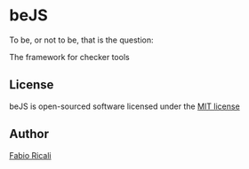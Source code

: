 # beJS 
To be, or not to be, that is the question:

The framework for checker tools

## License
beJS is open-sourced software licensed under the [MIT license](http://opensource.org/licenses/MIT)

## Author
[Fabio Ricali](http://rica.li)